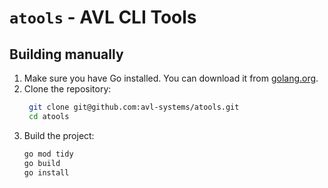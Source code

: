 # `atools` - AVL CLI Tools

## Building manually
1. Make sure you have Go installed. You can download it from [golang.org](https://golang.org/dl/).
2. Clone the repository:
   ```bash
    git clone git@github.com:avl-systems/atools.git
    cd atools
   ```
3. Build the project:
    ```bash
    go mod tidy
    go build
    go install
    ```
